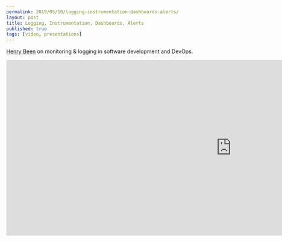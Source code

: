 ```yaml
---
permalink: 2019/05/10/logging-instrumentation-dashboards-alerts/
layout: post
title: Logging, Instrumentation, Dashboards, Alerts
published: true
tags: [video, presentations]
---
```


<a href="https://twitter.com/henry_been">Henry Been</a> on monitoring & logging in software development and DevOps.

<iframe width="1194" height="466" src="https://www.youtube.com/embed/Mf5gVdmFo5k" frameborder="0" allow="accelerometer; autoplay; encrypted-media; gyroscope; picture-in-picture" allowfullscreen></iframe>
